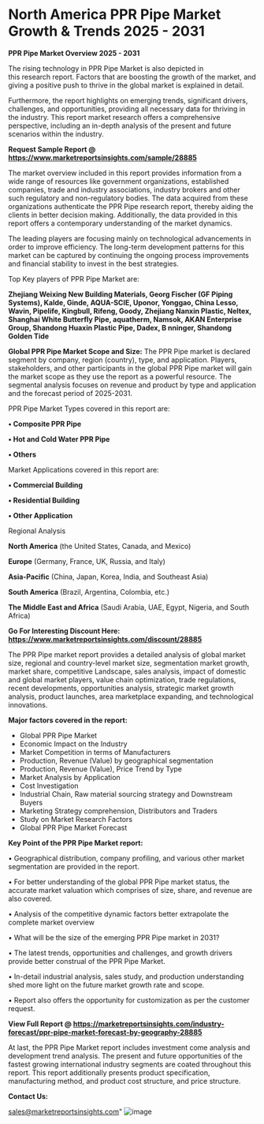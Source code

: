 # North America PPR Pipe Market Growth & Trends 2025 - 2031

<Strong> PPR Pipe Market Overview 2025 - 2031</strong>

The rising technology in PPR Pipe Market is also depicted in this research report. Factors that are boosting the growth of the market, and giving a positive push to thrive in the global market is explained in detail.

Furthermore, the report highlights on emerging trends, significant drivers, challenges, and opportunities, providing all necessary data for thriving in the industry. This report market research offers a comprehensive perspective, including an in-depth analysis of the present and future scenarios within the industry.

<strong>Request Sample Report @ <a href=https://www.marketreportsinsights.com/sample/28885>https://www.marketreportsinsights.com/sample/28885</a></strong>

The market overview included in this report provides information from a wide range of resources like government organizations, established companies, trade and industry associations, industry brokers and other such regulatory and non-regulatory bodies. The data acquired from these organizations authenticate the PPR Pipe research report, thereby aiding the clients in better decision making. Additionally, the data provided in this report offers a contemporary understanding of the market dynamics.

The leading players are focusing mainly on technological advancements in order to improve efficiency. The long-term development patterns for this market can be captured by continuing the ongoing process improvements and financial stability to invest in the best strategies.

Top Key players of PPR Pipe Market are:

<strong>Zhejiang Weixing New Building Materials, Georg Fischer (GF Piping Systems), Kalde, Ginde, AQUA-SCIE, Uponor, Yonggao, China Lesso, Wavin, Pipelife, Kingbull, Rifeng, Goody, Zhejiang Nanxin Plastic, Neltex, Shanghai White Butterfly Pipe, aquatherm, Namsok, AKAN Enterprise Group, Shandong Huaxin Plastic Pipe, Dadex, B nninger, Shandong Golden Tide</strong>

<strong><b>Global PPR Pipe Market Scope and Size:</b></strong>
The PPR Pipe market is declared segment by company, region (country), type, and application. Players, stakeholders, and other participants in the global PPR Pipe market will gain the market scope as they use the report as a powerful resource. The segmental analysis focuses on revenue and product by type and application and the forecast period of 2025-2031.

PPR Pipe Market Types covered in this report are:

<strong>• Composite PPR Pipe

• Hot and Cold Water PPR Pipe

• Others</strong>

Market Applications covered in this report are:

<strong>• Commercial Building

• Residential Building

• Other Application</strong> 

Regional Analysis

<strong>North America</strong> (the United States, Canada, and Mexico)

<strong>Europe</strong> (Germany, France, UK, Russia, and Italy)

<strong>Asia-Pacific</strong> (China, Japan, Korea, India, and Southeast Asia)

<strong>South America</strong> (Brazil, Argentina, Colombia, etc.)

<strong>The Middle East and Africa</strong> (Saudi Arabia, UAE, Egypt, Nigeria, and South Africa)

<strong>Go For Interesting Discount Here: <a href=https://www.marketreportsinsights.com/discount/28885>https://www.marketreportsinsights.com/discount/28885</a></strong>

The PPR Pipe market report provides a detailed analysis of global market size, regional and country-level market size, segmentation market growth, market share, competitive Landscape, sales analysis, impact of domestic and global market players, value chain optimization, trade regulations, recent developments, opportunities analysis, strategic market growth analysis, product launches, area marketplace expanding, and technological innovations.

<strong><b>Major factors covered in the report:</b></strong>
<ul>
  <li>Global PPR Pipe Market </li>
  <li>Economic Impact on the Industry</li>
  <li>Market Competition in terms of Manufacturers</li>
  <li>Production, Revenue (Value) by geographical segmentation</li>
  <li>Production, Revenue (Value), Price Trend by Type</li>
  <li>Market Analysis by Application</li>
  <li>Cost Investigation</li>
  <li>Industrial Chain, Raw material sourcing strategy and Downstream Buyers</li>
  <li>Marketing Strategy comprehension, Distributors and Traders</li>
  <li>Study on Market Research Factors</li>
  <li>Global PPR Pipe Market Forecast</li>
</ul>

<strong><b>Key Point of the PPR Pipe Market report:</b></strong>

• Geographical distribution, company profiling, and various other market segmentation are provided in the report.

• For better understanding of the global PPR Pipe market status, the accurate market valuation which comprises of size, share, and revenue are also covered.

• Analysis of the competitive dynamic factors better extrapolate the complete market overview

• What will be the size of the emerging PPR Pipe market in 2031?

• The latest trends, opportunities and challenges, and growth drivers provide better construal of the PPR Pipe Market.

• In-detail industrial analysis, sales study, and production understanding shed more light on the future market growth rate and scope.

• Report also offers the opportunity for customization as per the customer request.

<strong><b>View Full Report @ <a href=https://marketreportsinsights.com/industry-forecast/ppr-pipe-market-forecast-by-geography-28885>https://marketreportsinsights.com/industry-forecast/ppr-pipe-market-forecast-by-geography-28885</a></b></strong>


At last, the PPR Pipe Market report includes investment come analysis and development trend analysis. The present and future opportunities of the fastest growing international industry segments are coated throughout this report. This report additionally presents product specification, manufacturing method, and product cost structure, and price structure.

<strong>Contact Us:</strong>

sales@marketreportsinsights.com"
![image](https://github.com/user-attachments/assets/b75fadf7-d36a-4a7a-bb6c-6852b73dfab3)
